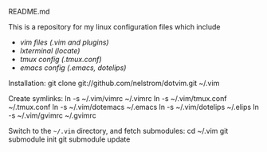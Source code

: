 README.md

This is a repository for my linux configuration
files which include 
 * _vim files (.vim and plugins)_
 * _lxterminal (*locate*)_
 * _tmux config (.tmux.conf)_
 * _emacs config (.emacs, dotelips)_

Installation:
  git clone git://github.com/nelstrom/dotvim.git ~/.vim

Create symlinks:
  ln -s ~/.vim/vimrc ~/.vimrc
  ln -s ~/.vim/tmux.conf ~/.tmux.conf 
  ln -s ~/.vim/dotemacs ~/.emacs
  ln -s ~/.vim/dotelips ~/.elips
  ln -s ~/.vim/gvimrc ~/.gvimrc

Switch to the `~/.vim` directory, and fetch submodules:
  cd ~/.vim
  git submodule init
  git submodule update
